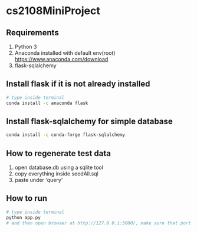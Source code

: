 # cs2108MiniProject
## Requirements
1. Python 3
2. Anaconda installed with default env(root) https://www.anaconda.com/download
3. flask-sqlalchemy

## Install flask if it is not already installed
``` bash
# type inside terminal
conda install -c anaconda flask 
```

## Install flask-sqlalchemy for simple database

``` bash
conda install -c conda-forge flask-sqlalchemy 
```

## How to regenerate test data
1. open database.db using a sqlite tool
2. copy everything inside seedAll.sql 
3. paste under 'query'

## How to run 
``` bash
# type inside terminal 
python app.py
# and then open browser at http://127.0.0.1:5000/, make sure that port is not being used
```

